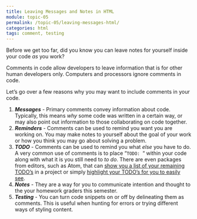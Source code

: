 ```yaml
---
title: Leaving Messages and Notes in HTML
module: topic-05
permalink: /topic-05/leaving-messages-html/
categories: html
tags: comment, testing
---
```


<div class="divider-heading"></div>

Before we get too far, did you know you can leave notes for yourself inside your code _as_ you work?

Comments in code allow developers to leave information that is for other human developers only. Computers and processors ignore comments in code.

Let’s go over a few reasons why you may want to include comments in your code.

1. **_Messages_** - Primary comments convey information about code. Typically, this means _why_ some code was written in a certain way, or may also point out information to those collaborating on code together.
2. **_Reminders_** - Comments can be used to remind you want you are working on. You may make notes to yourself about the goal of your work or how you think you may go about solving a problem.
3. **_TODO_** - Comments can be used to remind you what _else_ you have to do. A very common use of comments is to place “`TODO: `“ within your code along with what it is you still need to _to do_. There are even packages from editors, such as Atom, that can [show you a list of your remaining TODO’s](https://atom.io/packages/todo-show) in a project or simply [highlight your TODO’s for you to easily see](https://github.com/atom/language-todo).
4. **_Notes_** - They are a way for you to communicate intention and thought to the your homework graders this semester.
5. **_Testing_** - You can turn code snippets on or off by delineating them as comments. This is useful when hunting for errors or trying different ways of styling content.
